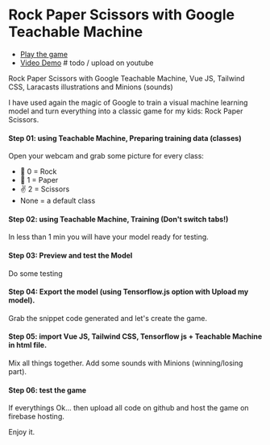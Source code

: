 # Rock Paper Scissors with Google Teachable Machine

- [Play the game](https://silviueftimiedev.web.app)
- [Video Demo](#) # todo / upload on youtube

Rock Paper Scissors with Google Teachable Machine, Vue JS, Tailwind CSS, Laracasts illustrations and Minions (sounds)

I have used again the magic of Google to train a visual machine learning model and turn everything into a classic game for my kids: Rock Paper Scissors.

#### Step 01: using Teachable Machine, Preparing training data (classes)
Open your webcam and grab some picture for every class:
- 👊 0 = Rock 
- 🤚 1 = Paper 
- ✌️ 2 = Scissors
- None = a default class

#### Step 02: using Teachable Machine, Training (Don't switch tabs!)
In less than 1 min you will have your model ready for testing.

#### Step 03: Preview and test the Model
Do some testing

#### Step 04: Export the model (using Tensorflow.js option with Upload my model).
Grab the snippet code generated and let's create the game.

#### Step 05: import Vue JS, Tailwind CSS, Tensorflow js + Teachable Machine in html file.
Mix all things together. Add some sounds with Minions (winning/losing part).

#### Step 06: test the game
If everythings Ok... then upload all code on github and host the game on firebase hosting. 

Enjoy it.
